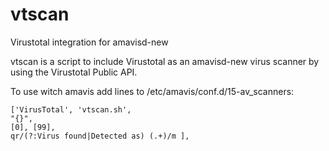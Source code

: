 # vtscan
Virustotal integration for amavisd-new

vtscan is a script to include Virustotal as an amavisd-new virus scanner by using the Virustotal Public API.

To use witch amavis add lines to /etc/amavis/conf.d/15-av_scanners:

```
['VirusTotal', 'vtscan.sh',
"{}",
[0], [99],
qr/(?:Virus found|Detected as) (.+)/m ],
```


